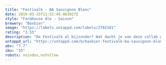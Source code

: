 ```yaml
---
title: "Festivalk - BA Sauvignon Blanc"
date: 2019-03-15T11:52:49.063927Z
style: "Farmhouse Ale - Saison"
brewery: "Baxbier"
image: "https://labels.untappd.com/labels/2702101"
rating: "3.55"
description: "De Festivalk al bijzonder? Wat dacht je van deze collab gerijpt op witte wijnvaten! De eikenhouten Sauvignon Blanc vaten geven het bier een nog complexer karakter. Droog, kruidig en zeer fruitig. Er zijn maar een beperkt aantal liters verkrijgbaar..."
untappd_url: "https://untappd.com/b/baxbier-festivalk-ba-sauvignon-blanc/2702101"
abv: "7.7"
ibu: "35"
robots: noindex,nofollow
---
```

